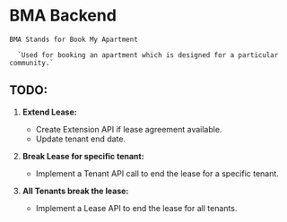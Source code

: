 # BMA Backend

    BMA Stands for Book My Apartment

      `Used for booking an apartment which is designed for a particular community.`

## TODO:

1. **Extend Lease:** 
   - Create Extension API if lease agreement available.
   - Update tenant end date.

2. **Break Lease for specific tenant:** 
   - Implement a Tenant API call to end the lease for a specific tenant.

3. **All Tenants break the lease:** 
   - Implement a Lease API to end the lease for all tenants.
